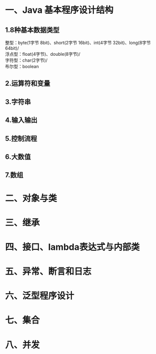 # 一、Java 基本程序设计结构
## 1.8种基本数据类型
整型：byte(1字节 8bit)、short(2字节 16bit)、int(4字节 32bit)、long(8字节 64bit)/<br>
浮点型：float(4字节)、double(8字节)/<br>
字符型：char(2字节)/<br>
布尔型：boolean
## 2.运算符和变量
## 3.字符串
## 4.输入输出
## 5.控制流程
## 6.大数值
## 7.数组
# 二、对象与类

# 三、继承

# 四、接口、lambda表达式与内部类

# 五、异常、断言和日志

# 六、泛型程序设计

# 七、集合

# 八、并发
